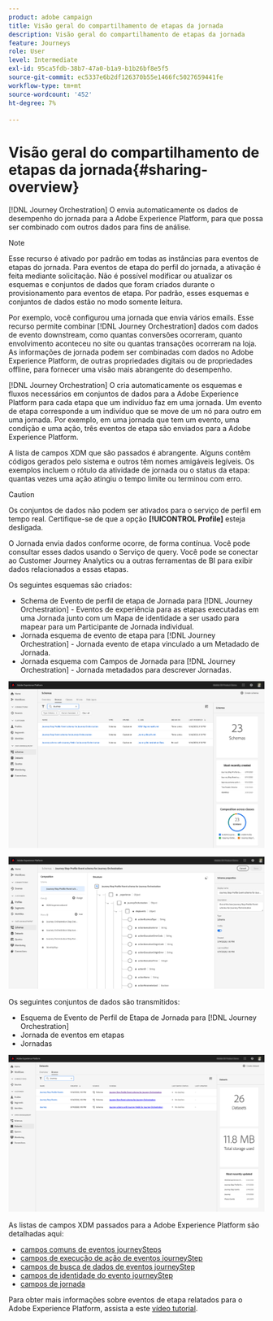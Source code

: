 ```yaml
---
product: adobe campaign
title: Visão geral do compartilhamento de etapas da jornada
description: Visão geral do compartilhamento de etapas da jornada
feature: Journeys
role: User
level: Intermediate
exl-id: 95ca5fdb-38b7-47a0-b1a9-b1b26bf8e5f5
source-git-commit: ec5337e6b2df126370b55e1466fc5027659441fe
workflow-type: tm+mt
source-wordcount: '452'
ht-degree: 7%

---
```


# Visão geral do compartilhamento de etapas da jornada{#sharing-overview}

[!DNL Journey Orchestration] O envia automaticamente os dados de desempenho do jornada para a Adobe Experience Platform, para que possa ser combinado com outros dados para fins de análise.

>[!NOTE]
>
>Esse recurso é ativado por padrão em todas as instâncias para eventos de etapas do jornada. Para eventos de etapa do perfil do jornada, a ativação é feita mediante solicitação. Não é possível modificar ou atualizar os esquemas e conjuntos de dados que foram criados durante o provisionamento para eventos de etapa. Por padrão, esses esquemas e conjuntos de dados estão no modo somente leitura.

Por exemplo, você configurou uma jornada que envia vários emails. Esse recurso permite combinar [!DNL Journey Orchestration] dados com dados de evento downstream, como quantas conversões ocorreram, quanto envolvimento aconteceu no site ou quantas transações ocorreram na loja. As informações de jornada podem ser combinadas com dados no Adobe Experience Platform, de outras propriedades digitais ou de propriedades offline, para fornecer uma visão mais abrangente do desempenho.

[!DNL Journey Orchestration] O cria automaticamente os esquemas e fluxos necessários em conjuntos de dados para a Adobe Experience Platform para cada etapa que um indivíduo faz em uma jornada. Um evento de etapa corresponde a um indivíduo que se move de um nó para outro em uma jornada. Por exemplo, em uma jornada que tem um evento, uma condição e uma ação, três eventos de etapa são enviados para a Adobe Experience Platform.

A lista de campos XDM que são passados é abrangente. Alguns contêm códigos gerados pelo sistema e outros têm nomes amigáveis legíveis. Os exemplos incluem o rótulo da atividade de jornada ou o status da etapa: quantas vezes uma ação atingiu o tempo limite ou terminou com erro.

>[!CAUTION]
>
>Os conjuntos de dados não podem ser ativados para o serviço de perfil em tempo real. Certifique-se de que a opção **[!UICONTROL Profile]** esteja desligada.

O Jornada envia dados conforme ocorre, de forma contínua. Você pode consultar esses dados usando o Serviço de query. Você pode se conectar ao Customer Journey Analytics ou a outras ferramentas de BI para exibir dados relacionados a essas etapas.

Os seguintes esquemas são criados:

* Schema de Evento de perfil de etapa de Jornada para [!DNL Journey Orchestration] - Eventos de experiência para as etapas executadas em uma Jornada junto com um Mapa de identidade a ser usado para mapear para um Participante de Jornada individual.
* Jornada esquema de evento de etapa para [!DNL Journey Orchestration] - Jornada evento de etapa vinculado a um Metadado de Jornada.
* Jornada esquema com Campos de Jornada para [!DNL Journey Orchestration] - Jornada metadados para descrever Jornadas.

![](../assets/sharing1.png)

![](../assets/sharing2.png)

Os seguintes conjuntos de dados são transmitidos:

* Esquema de Evento de Perfil de Etapa de Jornada para [!DNL Journey Orchestration]
* Jornada de eventos em etapas
* Jornadas

![](../assets/sharing3.png)

As listas de campos XDM passados para a Adobe Experience Platform são detalhadas aqui:

* [campos comuns de eventos journeySteps](../building-journeys/sharing-common-fields.md)
* [campos de execução de ação de eventos journeyStep](../building-journeys/sharing-execution-fields.md)
* [campos de busca de dados de eventos journeyStep](../building-journeys/sharing-fetch-fields.md)
* [campos de identidade do evento journeyStep](../building-journeys/sharing-identity-fields.md)
* [campos de jornada](../building-journeys/sharing-journey-fields.md)

Para obter mais informações sobre eventos de etapa relatados para o Adobe Experience Platform, assista a este [vídeo tutorial](https://experienceleague.adobe.com/docs/journey-orchestration-learn/tutorials/reporting-step-events-to-adobe-experience-platform.html).
